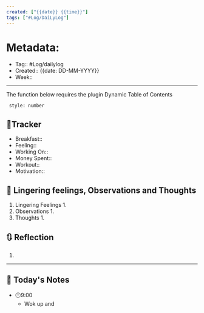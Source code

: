 ```yaml
---
created: ["{{date}} {{time}}"]
tags: ["#Log/DaiLyLog"]
---
```

# Metadata:
- Tag:: #Log/dailylog
- Created:: {{date: DD-MM-YYYY}}
- Week:: 

---

The function below requires the plugin Dynamic Table of Contents

```toc
 style: number
```

## 🔷Tracker
- Breakfast:: 
- Feeling:: 
- Working On:: 
- Money Spent:: 
- Workout:: 
- Motivation:: 

##  💬 Lingering feelings, Observations and Thoughts 
1. Lingering Feelings
	1. 
2. Observations
	1. 
3. Thoughts
	1. 
## 🔃 Reflection
1. 
---

## 📅 Today's Notes
- 🕛9:00 
	- Wok up and 